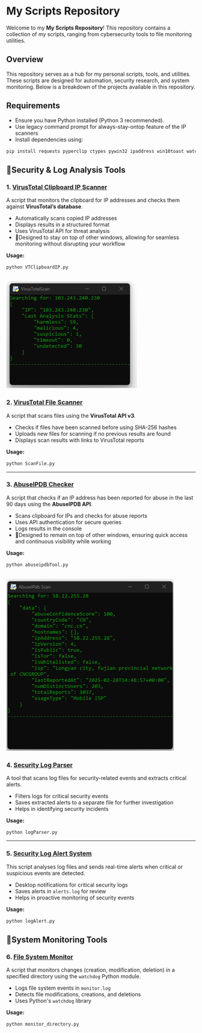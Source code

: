 # My Scripts Repository

Welcome to my **My Scripts Repository**! This repository contains a collection of my scripts, ranging from cybersecurity tools to file monitoring utilities.

## Overview
This repository serves as a hub for my personal scripts, tools, and utilities. These scripts are designed for automation, security research, and system monitoring. Below is a breakdown of the projects available in this repository.

## Requirements
- Ensure you have Python installed (Python 3 recommended). 
- Use legacy command prompt for always-stay-ontop feature of the IP scanners
- Install dependencies using:
```bash
pip install requests pyperclip ctypes pywin32 ipaddress win10toast watchdog logging
```
## 🔎Security & Log Analysis Tools

### 1. [**VirusTotal Clipboard IP Scanner**](https://github.com/ma-0W/my-scripts-repo/tree/master/Projects/soc_tooling/VirusTotalIPScan)
A script that monitors the clipboard for IP addresses and checks them against **VirusTotal’s database**.

- Automatically scans copied IP addresses                                                                        
- Displays results in a structured format
- Uses VirusTotal API for threat analysis
- 📌Designed to stay on top of other windows, allowing for seamless monitoring without disrupting your workflow

**Usage:**
```bash
python VTClipboardIP.py
```
![VirusTotal Scan](images/VirusTotalScan1.png)
---

### 2. [**VirusTotal File Scanner**](https://github.com/ma-0W/my-scripts-repo/tree/master/Projects/soc_tooling/VirusTotalFileScan)
A script that scans files using the **VirusTotal API v3**.

- Checks if files have been scanned before using SHA-256 hashes
- Uploads new files for scanning if no previous results are found
- Displays scan results with links to VirusTotal reports

**Usage:**
```bash
python ScanFile.py
```

---

### 3. [**AbuseIPDB Checker**](https://github.com/ma-0W/my-scripts-repo/tree/master/Projects/soc_tooling/AbuseIPdbScan)
A script that checks if an IP address has been reported for abuse in the last 90 days using the **AbuseIPDB API**.

- Scans clipboard for IPs and checks for abuse reports
- Uses API authentication for secure queries
- Logs results in the console
- 📌Designed to remain on top of other windows, ensuring quick access and continuous visibility while working

**Usage:**
```bash
python abuseipdbTool.py
```
![VirusTotal Scan](images/AbuseIPDBScan1.png)
---

### 4. [**Security Log Parser**](https://github.com/ma-0W/my-scripts-repo/tree/master/Projects/search_logs)
A tool that scans log files for security-related events and extracts critical alerts.

- Filters logs for critical security events
- Saves extracted alerts to a separate file for further investigation
- Helps in identifying security incidents

**Usage:**
```bash
python logParser.py
```

---

### 5. [**Security Log Alert System**](https://github.com/ma-0W/my-scripts-repo/tree/master/Projects/log_security_alert)
This script analyses log files and sends real-time alerts when critical or suspicious events are detected.

- Desktop notifications for critical security logs
- Saves alerts in `alerts.log` for review
- Helps in proactive monitoring of security events

**Usage:**
```bash
python logAlert.py
```

## 👀System Monitoring Tools

### 6. [**File System Monitor**](https://github.com/ma-0W/my-scripts-repo/tree/master/Projects/monitor_file_events)
A script that monitors changes (creation, modification, deletion) in a specified directory using the `watchdog` Python module.

- Logs file system events in `monitor.log`
- Detects file modifications, creations, and deletions
- Uses Python's `watchdog` library

**Usage:**
```bash
python monitor_directory.py
```



